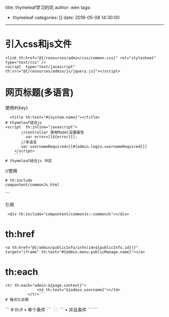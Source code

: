 title: thymeleaf学习的坑
author: wen
tags:
  - thymeleaf
categories: []
date: 2018-05-08 14:30:00
---
# 引入css和js文件
```
<link th:href="@{/resources/admin/css/common.css}" rel="stylesheet" type="text/css" />
<script  type="text/javascript" th:src="@{/resources/admin/js/jquery.js}"></script>
```

# 网页标题(多语言)
使用#{key}
```
  <title th:text="#{system.name}"></title>
# thymeleaf结合js
<script  th:inline="javascript">
       //controller 使用Model设置属性
         var error=[[${error}]];
       //多语言
       var usernameRequired=[[#{admin.login.usernameRequired}]]
    </script>
    ```
# thymeleaf结合js 冲突
```
//使用<![CDATA[ ]]>
<script th:inline="javascript">
//<![CDATA[
  js code
	// ]]>
</script>
```
# th:include
compontent/commonJs.html
```
<div th:fragment="commonJs">
<script th:inline="javascript">
js代码（国际化语言）
</script>
</div>
```

引用
```
 <div th:include="compontent/commonJs::commonJs"></div>
 ```
# th:href
```
<a th:href="@{/admin/publicInfo/info(id=${publicInfo.id})}" target="iframe" th:text="#{admin.menu.publicManage.name}"></a>
```
# th:each
```
<tr th:each="admin:${page.content}">
			  <td th:text="${admin.username}"></td>
	      </tr>```
# 格式化日期
```
<td th:text="${#calendars.format(admin.createDate,'yyyy年MM月dd日')}"></td>
```
# th:if
•	单个条件
```
<td th:if="${admin.username}=='admin'"><input type="checkbox" name="ids" th:value="${admin.id}" disabled="disabled"/></td>
```
•	并且条件
```
<td th:if="${session.username}!='admin' and ${admin.username}==${session.username}">
<a th:href="@{initEdit(id=${admin.id})}" th:text="#{admin.menu.admin.edit}">
</a>
</td>
```

